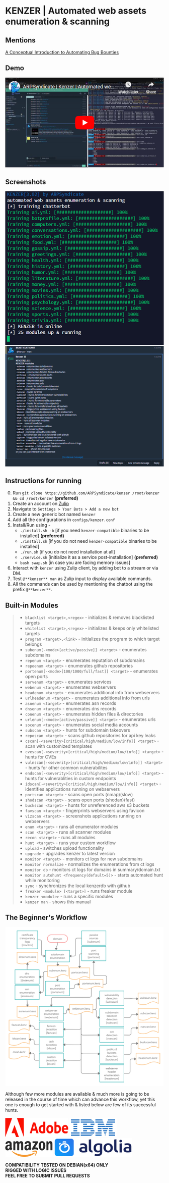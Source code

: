 # KENZER | Automated web assets enumeration & scanning

## Mentions

[A Conceptual Introduction to Automating Bug Bounties](https://g147.medium.com/a-conceptual-introduction-to-automating-bug-bounties-ft-arpsyndicate-yeswehack-scanfactory-f2468f345d7)<br>

## Demo

[![kenzer](screenshots/yt-thumbnail.png)](https://www.youtube.com/watch?v=pD0IRloikz8)

## Screenshots

![kenzer](screenshots/kenzer0.png)
![kenzer](screenshots/kenzer1.png)

## Instructions for running

0. Run `git clone https://github.com/ARPSyndicate/kenzer /root/kenzer && cd /root/kenzer` **(preferred)**<br>
1. Create an account on [Zulip](https://zulipchat.com)<br>
2. Navigate to `Settings > Your Bots > Add a new bot`<br>
3. Create a new generic bot named `kenzer`<br>
4. Add all the configurations in `configs/kenzer.conf`<br>
5. Install/Run using - <br>
   - `./install.sh -b` [if you need `kenzer-compatible` binaries to be installed] **(preferred)**<br>
   - `./install.sh` [if you do not need `kenzer-compatible` binaries to be installed]<br>
   - `./run.sh` [if you do not need installation at all]<br>
   - `./service.sh` [initialize it as a service post-installation] **(preferred)**<br>
   - `bash swap.sh` [in case you are facing memory issues]
6. Interact with `kenzer` using Zulip client, by adding bot to a stream or via DM.<br>
7. Test `@**kenzer** man` as Zulip input to display available commands.<br>
8. All the commands can be used by mentioning the chatbot using the prefix `@**kenzer**`.<br>

## Built-in Modules

> - `blacklist <target>,<regex>` - initializes & removes blacklisted targets
> - `whitelist <target>,<regex>` - initializes & keeps only whitelisted targets
> - `program <target>,<link>` - initializes the program to which target belongs
> - `subenum[-<mode>[active/passive]] <target>` - enumerates subdomains
> - `repenum <target>` - enumerates reputation of subdomains
> - `repoenum <target>` - enumerates github repositories
> - `portenum[-<mode>[100/1000/full/fast]] <target>` - enumerates open ports
> - `servenum <target>` - enumerates services
> - `webenum <target>` - enumerates webservers
> - `headenum <target>` - enumerates additional info from webservers
> - `urlheadenum <target>` - enumerates additional info from urls
> - `asnenum <target>` - enumerates asn records
> - `dnsenum <target>` - enumerates dns records
> - `conenum <target>` - enumerates hidden files & directories
> - `urlenum[-<mode>[active/passive]] <target>` - enumerates urls
> - `socenum <target>` - enumerates social media accounts
> - `subscan <target>` - hunts for subdomain takeovers
> - `reposcan <target>` - scans github repositories for api key leaks
> - `cscan[-<severity>[critical/high/medium/low/info]] <target>` - scan with customized templates
> - `cvescan[-<severity>[critical/high/medium/low/info]] <target>` - hunts for CVEs
> - `vulnscan[-<severity>[critical/high/medium/low/info]] <target>` - hunts for other common vulnerabilites
> - `endscan[-<severity>[critical/high/medium/low/info]] <target>` - hunts for vulnerablities in custom endpoints
> - `idscan[-<severity>[critical/high/medium/low/info]] <target>` - identifies applications running on webservers
> - `portscan <target>` - scans open ports (nmap)(slow)
> - `shodscan <target>` - scans open ports (shodan)(fast)
> - `buckscan <target>` - hunts for unreferenced aws s3 buckets
> - `favscan <target>` - fingerprints webservers using favicon
> - `vizscan <target>` - screenshots applications running on webservers
> - `enum <target>` - runs all enumerator modules
> - `scan <target>` - runs all scanner modules
> - `recon <target>` - runs all modules
> - `hunt <target>` - runs your custom workflow
> - `upload` - switches upload functionality
> - `upgrade` - upgrades kenzer to latest version
> - `monitor <target>` - monitors ct logs for new subdomains
> - `monitor normalize` - normalizes the enumerations from ct logs
> - `monitor db` - monitors ct logs for domains in summary/domain.txt
> - `monitor autohunt <frequency(default=5)>` - starts automated hunt while monitoring
> - `sync` - synchronizes the local kenzerdb with github
> - `freaker <module> [<target>]` - runs freaker module
> - `kenzer <module>` - runs a specific modules
> - `kenzer man` - shows this manual

## The Beginner's Workflow

![workflow](screenshots/workflow.png)

Although few more modules are available & much more is going to be released in the course of time which can advance this workflow, yet this one is enough to get started with & listed below are few of its successful hunts.<br><br>
<img src="screenshots/adobe.png" width="200" height="60">
<img src="screenshots/ibm.png" width="150" height="60">
<img src="screenshots/amazon.png" width="150" height="50">
<img src="screenshots/algolia.png" width="250" height="60">

**COMPATIBILITY TESTED ON DEBIAN(x64) ONLY**<br>
**RIGGED WITH LOGIC ISSUES**<br>
**FEEL FREE TO SUBMIT PULL REQUESTS**
